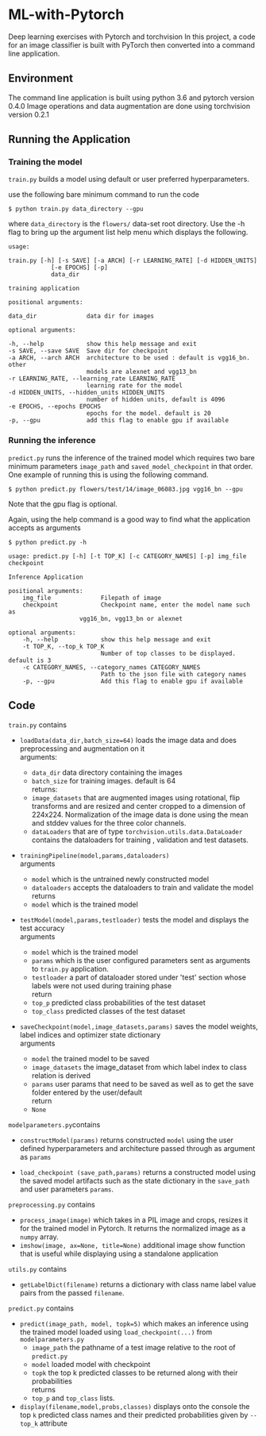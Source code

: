 # ML-with-Pytorch  
Deep learning exercises with Pytorch and torchvision
In this project, a code for an image classifier is built with PyTorch then converted into a command line application.

## Environment  

The command line application is built using python 3.6 and pytorch version 0.4.0
Image operations and data augmentation are done using torchvision version 0.2.1

## Running the Application  

### Training the model  
`train.py` builds a model using default or user preferred hyperparameters.

use the following bare minimum command to run the code  

    $ python train.py data_directory --gpu 

where `data_directory` is the `flowers/` data-set root directory.
Use the -h flag to bring up the argument list help menu which displays the following.  
    
    usage: 
    
    train.py [-h] [-s SAVE] [-a ARCH] [-r LEARNING_RATE] [-d HIDDEN_UNITS]
                [-e EPOCHS] [-p]
                data_dir

    training application

    positional arguments:
  
    data_dir              data dir for images

    optional arguments:  
  
    -h, --help            show this help message and exit  
    -s SAVE, --save SAVE  Save dir for checkpoint  
    -a ARCH, --arch ARCH  architecture to be used : default is vgg16_bn. other  
                          models are alexnet and vgg13_bn  
    -r LEARNING_RATE, --learning_rate LEARNING_RATE  
                          learning rate for the model  
    -d HIDDEN_UNITS, --hidden_units HIDDEN_UNITS  
                          number of hidden units, default is 4096  
    -e EPOCHS, --epochs EPOCHS  
                          epochs for the model. default is 20  
    -p, --gpu             add this flag to enable gpu if available
    
### Running the inference  
`predict.py` runs the inference of the trained model which requires two bare 
minimum parameters `image_path` and `saved_model_checkpoint` in that order.  
One example of running this is using the following command.

    $ python predict.py flowers/test/14/image_06083.jpg vgg16_bn --gpu 

Note that the gpu flag is optional.  

Again, using the help command is a good way to find what the application accepts as arguments
    
    $ python predict.py -h

    usage: predict.py [-h] [-t TOP_K] [-c CATEGORY_NAMES] [-p] img_file checkpoint

    Inference Application

    positional arguments:
        img_file              Filepath of image
        checkpoint            Checkpoint name, enter the model name such as
                        vgg16_bn, vgg13_bn or alexnet

    optional arguments:
        -h, --help            show this help message and exit
        -t TOP_K, --top_k TOP_K
                              Number of top classes to be displayed. default is 3
        -c CATEGORY_NAMES, --category_names CATEGORY_NAMES
                              Path to the json file with category names
        -p, --gpu             Add this flag to enable gpu if available

## Code  

`train.py` contains 

- `loadData(data_dir,batch_size=64)` loads the image data and does preprocessing and augmentation on it  
arguments:  
  - `data_dir` data directory containing the images
  - `batch_size` for training images. default is 64  
returns: 
  - `image_datasets` that are augmented images using rotational, flip transforms and are
   resized and center cropped to a dimension of 224x224. Normalization of the image data is done using the mean and stddev values for the three color channels.
  - `dataLoaders` that are of type `torchvision.utils.data.DataLoader` contains the dataloaders for training , validation and test datasets.

- `trainingPipeline(model,params,dataloaders)`  
arguments  
  - `model` which is the untrained newly constructed model
  - `dataloaders` accepts the dataloaders to train and validate the model  
returns  
  - `model` which is the trained model 
  
- `testModel(model,params,testloader)` tests the model and displays the test accuracy  
arguments
  - `model` which is the trained model
  - `params` which is the user configured parameters sent as arguments to `train.py` application.  
  - `testloader` a part of dataloader stored under 'test' section whose labels were not used during training phase  
return  
  - `top_p` predicted class probabilities of the test dataset
  - `top_class` predicted classes of the test dataset

- `saveCheckpoint(model,image_datasets,params)` saves the model weights, label indices and optimizer state dictionary   
arguments
    - `model` the trained model to be saved
    - `image_datasets` the image_dataset from which label index to class relation is derived
    - `params` user params that need to be saved as well as to get the save folder entered by the user/default  
return
    - `None`  
    
`modelparameters.py`contains 
- `constructModel(params)` returns constructed `model` using the user defined hyperparameters and architecture passed
   through as argument as `params`  

- `load_checkpoint (save_path,params)` returns a constructed model using the saved model artifacts such as the state 
dictionary in the `save_path` and user parameters `params`.  

`preprocessing.py` contains 
- `process_image(image)` which takes in a PIL image and crops, resizes it for the trained model in Pytorch. 
It returns the normalized image as a `numpy` array.
- `imshow(image, ax=None, title=None)` additional image show function that is useful while displaying 
using a standalone application 

`utils.py` contains
- `getLabelDict(filename)` returns a dictionary with class name label value pairs from the passed `filename`.

`predict.py` contains 
- `predict(image_path, model, topk=5)` which makes an inference using the trained model loaded using `load_checkpoint(...)` 
from `modelparameters.py`
    - `image_path` the pathname of a test image relative to the root of `predict.py`  
    - `model` loaded model with checkpoint
    - `topk` the top k predicted classes to be returned along with their probabilities  
    returns
    - `top_p` and `top_class` lists.
- `display(filename,model,probs,classes)` displays onto the console the top `k` predicted class names and their predicted probabilities
 given by `--top_k` attribute 

